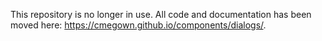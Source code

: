 This repository is no longer in use. All code and documentation has been moved here: https://cmegown.github.io/components/dialogs/.

